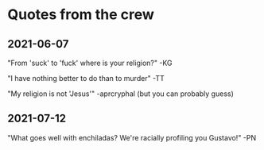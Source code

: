 # Quotes from the crew

## 2021-06-07

"From 'suck' to 'fuck' where is your religion?" -KG

"I have nothing better to do than to murder" -TT

"My religion is not 'Jesus'" -aprcryphal (but you can probably guess)

## 2021-07-12

"What goes well with enchiladas? We're racially profiling you Gustavo!" -PN
